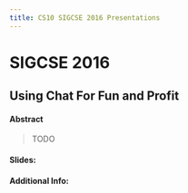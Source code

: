```yaml
---
title: CS10 SIGCSE 2016 Presentations
---
```


# SIGCSE 2016

## Using Chat For Fun and Profit

#### Abstract
> TODO

#### Slides:

#### Additional Info: